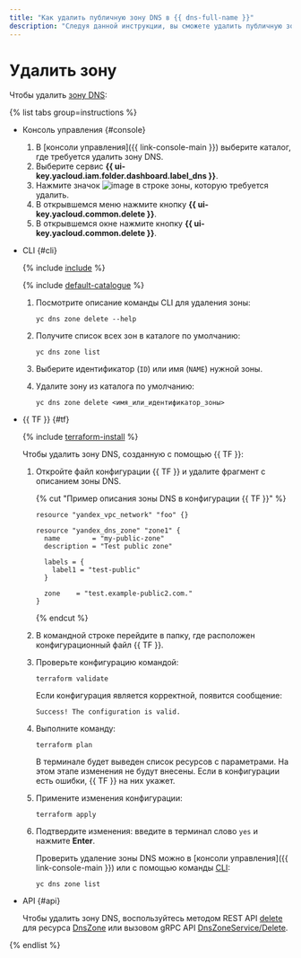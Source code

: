 ```yaml
---
title: "Как удалить публичную зону DNS в {{ dns-full-name }}"
description: "Следуя данной инструкции, вы сможете удалить публичную зону DNS." 
---
```


# Удалить зону

Чтобы удалить [зону DNS](../concepts/dns-zone.md):

{% list tabs group=instructions %}

- Консоль управления {#console}

  1. В [консоли управления]({{ link-console-main }}) выберите каталог, где требуется удалить зону DNS.
  1. Выберите сервис **{{ ui-key.yacloud.iam.folder.dashboard.label_dns }}**.
  1. Нажмите значок ![image](../../_assets/options.svg) в строке зоны, которую требуется удалить.
  1. В открывшемся меню нажмите кнопку **{{ ui-key.yacloud.common.delete }}**.
  1. В открывшемся окне нажмите кнопку **{{ ui-key.yacloud.common.delete }}**.

- CLI {#cli}

  {% include [include](../../_includes/cli-install.md) %}

  {% include [default-catalogue](../../_includes/default-catalogue.md) %}

  1. Посмотрите описание команды CLI для удаления зоны:

      ```
      yc dns zone delete --help
      ```
  1. Получите список всех зон в каталоге по умолчанию:

      ```
      yc dns zone list
      ```
  1. Выберите идентификатор (`ID`) или имя (`NAME`) нужной зоны.
  1. Удалите зону из каталога по умолчанию:

      ```
      yc dns zone delete <имя_или_идентификатор_зоны>
      ```

- {{ TF }} {#tf}

  {% include [terraform-install](../../_includes/terraform-install.md) %}

  Чтобы удалить зону DNS, созданную с помощью {{ TF }}:

  1. Откройте файл конфигурации {{ TF }} и удалите фрагмент с описанием зоны DNS.

     {% cut "Пример описания зоны DNS в конфигурации {{ TF }}" %}

     ```hcl
     resource "yandex_vpc_network" "foo" {}
     
     resource "yandex_dns_zone" "zone1" {
       name        = "my-public-zone"
       description = "Test public zone"
     
       labels = {
         label1 = "test-public"
       }
     
       zone    = "test.example-public2.com."
     }
     ```

     {% endcut %}

  1. В командной строке перейдите в папку, где расположен конфигурационный файл {{ TF }}.

  1. Проверьте конфигурацию командой:
     ```
     terraform validate
     ```
     
     Если конфигурация является корректной, появится сообщение:
     
     ```
     Success! The configuration is valid.
     ```

  1. Выполните команду:
     ```
     terraform plan
     ```
  
     В терминале будет выведен список ресурсов с параметрами. На этом этапе изменения не будут внесены. Если в конфигурации есть ошибки, {{ TF }} на них укажет.

  1. Примените изменения конфигурации:
     ```
     terraform apply
     ```
     
  1. Подтвердите изменения: введите в терминал слово `yes` и нажмите **Enter**.

     Проверить удаление зоны DNS можно в [консоли управления]({{ link-console-main }}) или с помощью команды [CLI](../../cli/quickstart.md):

     ```
     yc dns zone list
     ```

- API {#api}

  Чтобы удалить зону DNS, воспользуйтесь методом REST API [delete](../api-ref/DnsZone/delete.md) для ресурса [DnsZone](../api-ref/DnsZone/index.md) или вызовом gRPC API [DnsZoneService/Delete](../api-ref/grpc/dns_zone_service.md#Delete).

{% endlist %}

